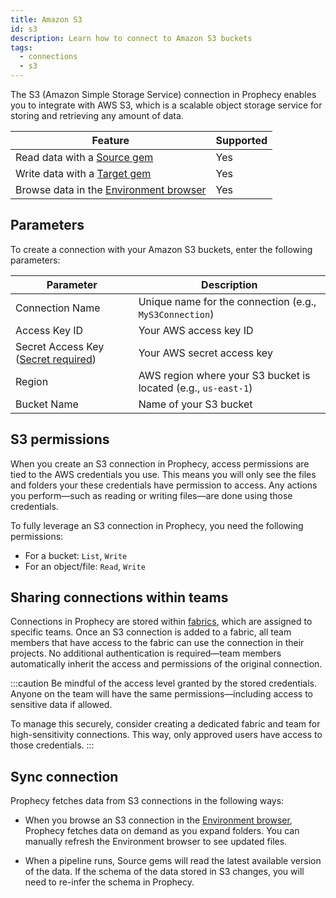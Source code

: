 ```yaml
---
title: Amazon S3
id: s3
description: Learn how to connect to Amazon S3 buckets
tags:
  - connections
  - s3
---
```


The S3 (Amazon Simple Storage Service) connection in Prophecy enables you to integrate with AWS S3, which is a scalable object storage service for storing and retrieving any amount of data.

| Feature                                                       | Supported |
| ------------------------------------------------------------- | --------- |
| Read data with a [Source gem](/analysts/source-target)        | Yes       |
| Write data with a [Target gem](/analysts/source-target)       | Yes       |
| Browse data in the [Environment browser](/analysts/pipelines) | Yes       |

## Parameters

To create a connection with your Amazon S3 buckets, enter the following parameters:

| Parameter                                                                     | Description                                                    |
| ----------------------------------------------------------------------------- | -------------------------------------------------------------- |
| Connection Name                                                               | Unique name for the connection (e.g., `MyS3Connection`)        |
| Access Key ID                                                                 | Your AWS access key ID                                         |
| Secret Access Key ([Secret required](docs/administration/secrets/secrets.md)) | Your AWS secret access key                                     |
| Region                                                                        | AWS region where your S3 bucket is located (e.g., `us-east-1`) |
| Bucket Name                                                                   | Name of your S3 bucket                                         |

## S3 permissions

When you create an S3 connection in Prophecy, access permissions are tied to the AWS credentials you use. This means you will only see the files and folders your these credentials have permission to access. Any actions you perform—such as reading or writing files—are done using those credentials.

To fully leverage an S3 connection in Prophecy, you need the following permissions:

- For a bucket: `List`, `Write`
- For an object/file: `Read`, `Write`

## Sharing connections within teams

Connections in Prophecy are stored within [fabrics](docs/administration/fabrics/prophecy-fabrics/prophecy-fabrics.md), which are assigned to specific teams. Once an S3 connection is added to a fabric, all team members that have access to the fabric can use the connection in their projects. No additional authentication is required—team members automatically inherit the access and permissions of the original connection.

:::caution
Be mindful of the access level granted by the stored credentials. Anyone on the team will have the same permissions—including access to sensitive data if allowed.

To manage this securely, consider creating a dedicated fabric and team for high-sensitivity connections. This way, only approved users have access to those credentials.
:::

## Sync connection

Prophecy fetches data from S3 connections in the following ways:

- When you browse an S3 connection in the [Environment browser](/analysts/pipelines), Prophecy fetches data on demand as you expand folders. You can manually refresh the Environment browser to see updated files.

- When a pipeline runs, Source gems will read the latest available version of the data. If the schema of the data stored in S3 changes, you will need to re-infer the schema in Prophecy.
